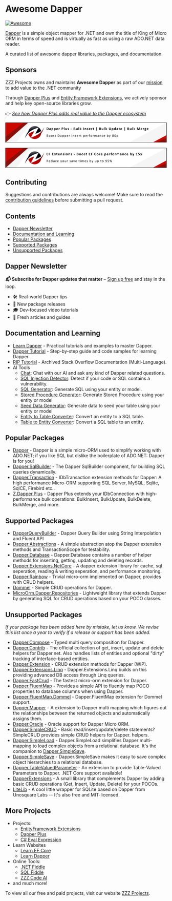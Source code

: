 # Awesome Dapper

[![Awesome](https://awesome.re/badge-flat.svg)](https://awesome.re)

[Dapper](https://github.com/StackExchange/Dapper) is a simple object mapper for .NET and own the title of King of Micro ORM in terms of speed and is virtually as fast as using a raw ADO.NET data reader.

A curated list of awesome dapper libraries, packages, and documentation.

## Sponsors

ZZZ Projects owns and maintains **Awesome Dapper** as part of our [mission](https://zzzprojects.com/mission) to add value to the .NET community

Through [Dapper Plus](https://dapper-plus.net/) and [Entity Framework Extensions](https://entityframework-extensions.net/), we actively sponsor and help key open-source libraries grow.

👉 [*See how Dapper Plus adds real value to the Dapper ecosystem*](https://www.learndapper.com/dapper-and-dapper-plus)

[![Dapper Plus](https://raw.githubusercontent.com/zzzprojects/awesome-dapper/master/dapper-plus-sponsor.png)](https://dapper-plus.net/bulk-insert)

[![Entity Framework Extensions](https://raw.githubusercontent.com/zzzprojects/awesome-dapper/master/entity-framework-extensions-sponsor.png)](https://entityframework-extensions.net/bulk-insert)

## Contributing

Suggestions and contributions are always welcome! Make sure to read the [contribution guidelines](https://github.com/zzzprojects/awesome-dapper/blob/master/CONTRIBUTING.md) before submitting a pull request.

## Contents

- [Dapper Newsletter](#dapper-newsletter)
- [Documentation and Learning](#documentation-and-learning)
- [Popular Packages](#popular-packages)
- [Supported Packages](#supported-packages)
- [Unsupported Packages](#supported-packages)

## Dapper Newsletter

**📬 Subscribe for Dapper updates that matter** – [Sign up free](https://mailchi.mp/zzzprojects/dapper_newsletter) and stay in the loop.

- 🛠️ Real-world Dapper tips
- 🚀 New package releases
- 🎓 Dev-focused video tutorials
- 🧠 Fresh articles and guides

## Documentation and Learning

- [Learn Dapper](https://www.learndapper.com/) - Practical tutorials and examples to master Dapper.
- [Dapper Tutorial](https://dappertutorial.net/) - Step-by-step guide and code samples for learning Dapper.
- [RIP Tutorial](https://riptutorial.com/dapper) - Archived Stack Overflow Documentation (Multi-Language).
- AI Tools
   - [Chat](https://zzzcode.ai/dapper/chat): Chat with our AI and ask any kind of Dapper related questions.
   - [SQL Injection Detector](https://zzzcode.ai/dapper/sql-injection-detector): Detect if your code or SQL contains a vulnerability.
   - [SQL Generator](https://zzzcode.ai/dapper/sql-generator): Generate SQL using your entity or model.
   - [Stored Procedure Generator](https://zzzcode.ai/dapper/stored-procedure-generator):  Generate Stored Procedure using your entity or model
   - [Seed Data Generator](https://zzzcode.ai/dapper/seed-data-generator): Generate data to seed your table using your entity or model
   - [Entity to Table Converter](https://zzzcode.ai/dapper/entity-to-table-converter): Convert an entity to a SQL table.
   - [Table to Entity Converter](https://zzzcode.ai/dapper/table-to-entity-converter): Convert a SQL table to an entity.

## Popular Packages
- [Dapper](https://www.nuget.org/packages/Dapper/) - Dapper is a simple micro-ORM used to simplify working with ADO.NET; if you like SQL but dislike the boilerplate of ADO.NET: Dapper is for you!
- [Dapper.SqlBuilder](https://www.nuget.org/packages/Dapper.SqlBuilder/) - The Dapper SqlBuilder component, for building SQL queries dynamically.
- [Dapper.Transaction](https://www.nuget.org/packages/Dapper.Transaction/) - IDbTransaction extension methods for Dapper: A high performance Micro-ORM supporting SQL Server, MySQL, Sqlite, SqlCE, Firebird etc..
- [Z.Dapper.Plus](https://www.nuget.org/packages/Z.Dapper.Plus/) - Dapper Plus extends your IDbConnection with high-performance bulk operations: BulkInsert, BulkUpdate, BulkDelete, BulkMerge, and more.

## Supported Packages
- [DapperQueryBuilder](https://www.nuget.org/packages/Dapper-QueryBuilder/) - Dapper Query Builder using String Interpolation and Fluent API
- [Dapper.Abstractions](https://www.nuget.org/packages/Dapper.Abstractions/) - A simple abstraction atop the Dapper extension methods and TransactionScope for testability.
- [Dapper.Database](https://www.nuget.org/packages/Dapper.Database/) - Dapper.Database contains a number of helper methods for inserting, getting, updating and deleting records.
- [Dapper.Extensions.NetCore](https://www.nuget.org/packages/Dapper.Extensions.NetCore/) - A dapper extension library for cache, sql seperation, reading & writing seperation, and performance monitoring.
- [Dapper.Rainbow](https://www.nuget.org/packages/Dapper.Rainbow/) - Trivial micro-orm implemented on Dapper, provides with CRUD helpers.
- [Dommel](https://www.nuget.org/packages/Dommel/) - Simple CRUD operations for Dapper.
- [MicroOrm.Dapper.Repositories](https://www.nuget.org/packages/MicroOrm.Dapper.Repositories/) - Lightweight library that extends Dapper by generating SQL for CRUD operations based on your POCO classes.

## Unsupported Packages

_If your package has been added here by mistake, let us know. We revise this list once a year to verify if a release or support has been added._

- [Dapper.Compose](https://www.nuget.org/packages/Dapper.Compose/) - Typed multi query composition for Dapper.
- [Dapper.Contrib](https://www.nuget.org/packages/Dapper.Contrib/) - The official collection of get, insert, update and delete helpers for Dapper.net. Also handles lists of entities and optional "dirty" tracking of interface-based entities.
- [Dapper.Extension](https://www.nuget.org/packages/Dapper.Extension/) - CRUD extension methods for Dapper (WIP).
- [Dapper.Extensions.Linq](https://www.nuget.org/packages/Dapper.Extensions.Linq/) - Dapper.Extensions.Linq builds on this providing advanced DB access through Linq queries.
- [Dapper.FastCrud](https://www.nuget.org/packages/Dapper.FastCrud/) - The fastest micro-orm extension for Dapper.
- [Dapper.FluentMap](https://www.nuget.org/packages/Dapper.FluentMap/) - Provides a simple API to fluently map POCO properties to database columns when using Dapper.
- [Dapper.FluentMap.Dommel](https://www.nuget.org/packages/Dapper.FluentMap.Dommel/) - Dapper.FluentMap extension for Dommel support.
- [Dapper.Mapper](https://www.nuget.org/packages/Dapper.Mapper/) - A extension to Dapper multi mapping which figures out the relationships between the returned objects and automatically assigns them.
- [Dapper.Oracle](https://www.nuget.org/packages/Dapper.Oracle/) - Oracle support for Dapper Micro ORM.
- [Dapper.SimpleCRUD](https://www.nuget.org/packages/Dapper.SimpleCRUD/) - Basic read/insert/update/delete statements? SimpleCRUD provides simple CRUD helpers for Dapper.
helpers.
- [Dapper.SimpleLoad](https://github.com/Paymentsense/Dapper.SimpleLoad/) - Dapper.SimpleLoad simplifies Dapper multi-mapping to load complex objects from a relational database. It's the companion to [Dapper.SimpleSave](https://github.com/Paymentsense/Dapper.SimpleSave).
- [Dapper.SimpleSave](https://github.com/Paymentsense/Dapper.SimpleSave/) - Dapper.SimpleSave makes it easy to save complex object hierarchies to a relational database.
- [Dapper.TableValuedParameter](https://www.nuget.org/packages/Dapper.TableValuedParameter/) - An extension to provide Table-Valued Parameters to Dapper. .NET Core support available!
- [DapperExtensions](https://www.nuget.org/packages/DapperExtensions/) - A small library that complements Dapper by adding basic CRUD operations (Get, Insert, Update, Delete) for your POCOs.
- [LiteLib](https://www.nuget.org/packages/litelib/) - A cool little wrapper for SQLite based on Dapper from Unosquare Labs -- It's also free and MIT-licensed.


## More Projects

- Projects:
   - [EntityFramework Extensions](https://entityframework-extensions.net/)
   - [Dapper Plus](https://dapper-plus.net/)
   - [C# Eval Expression](https://eval-expression.net/)
- Learn Websites
   - [Learn EF Core](https://www.learnentityframeworkcore.com/)
   - [Learn Dapper](https://www.learndapper.com/)
- Online Tools:
   - [.NET Fiddle](https://dotnetfiddle.net/)
   - [SQL Fiddle](https://sqlfiddle.com/)
   - [ZZZ Code AI](https://zzzcode.ai/)
- and much more!

To view all our free and paid projects, visit our website [ZZZ Projects](https://zzzprojects.com/).
